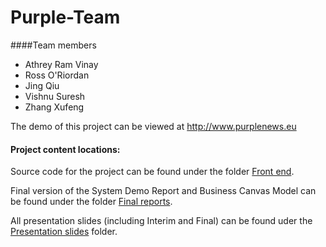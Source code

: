 # Purple-Team
####Team members

* Athrey Ram Vinay
* Ross O'Riordan
* Jing Qiu
* Vishnu Suresh
* Zhang Xufeng

The demo of this project can be viewed at http://www.purplenews.eu
#### Project content locations:
Source code for the project can be found under the folder [Front end](https://github.com/ucd-nlmsc-teamproject-052015/Purple-Team/tree/master/Front%20end "Project source code").

Final version of the System Demo Report and Business Canvas Model can be found under the folder [Final reports](https://github.com/ucd-nlmsc-teamproject-052015/Purple-Team/tree/master/Final%20Reports "Final reports").

All presentation slides (including Interim and Final) can be found uder the [Presentation slides](https://github.com/ucd-nlmsc-teamproject-052015/Purple-Team/tree/master/Presentation%20slides "Presentation slides") folder.
